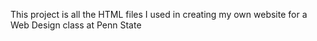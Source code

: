 This project is all the HTML files I used in creating my own website for a Web Design class at Penn State
